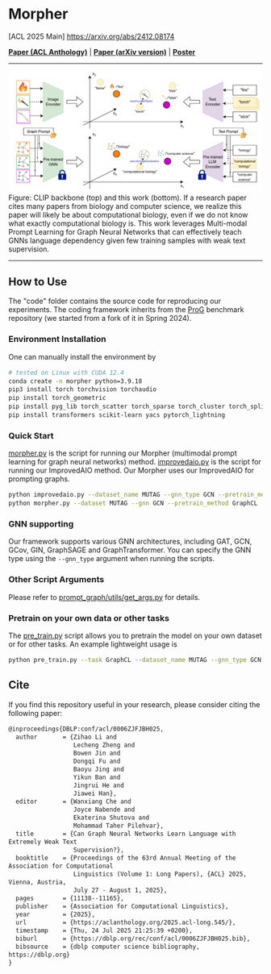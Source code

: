# Morpher
[ACL 2025 Main] https://arxiv.org/abs/2412.08174

**[Paper (ACL Anthology)](https://aclanthology.org/2025.acl-long.545/)** | **[Paper (arXiv version)](./Morpher_ACL_2025_main.pdf)** | **[Poster](./ACL_2025_main_Poster.pdf)**

------------------------
![Overview](morpher_vision.png)
Figure: CLIP backbone (top) and this work (bottom). If a research paper cites many papers from biology and computer science, we realize this paper will likely be about computational biology, even if we do not know what exactly computational biology is. This work leverages Multi-modal Prompt Learning for Graph Neural Networks that can effectively teach GNNs language dependency given few training samples with weak text supervision.

------------------------
## How to Use
The "code" folder contains the source code for reproducing our experiments. The coding framework inherits from the [ProG](https://github.com/sheldonresearch/ProG) benchmark repository (we started from a fork of it in Spring 2024).

### Environment Installation
One can manually install the environment by
```sh
# tested on Linux with CUDA 12.4
conda create -n morpher python=3.9.18
pip3 install torch torchvision torchaudio
pip install torch_geometric
pip install pyg_lib torch_scatter torch_sparse torch_cluster torch_spline_conv -f https://data.pyg.org/whl/torch-2.3.0+cu121.html
pip install transformers scikit-learn yacs pytorch_lightning
```

### Quick Start
[morpher.py](code/morpher.py) is the script for running our Morpher (multimodal prompt learning for graph neural networks) method.
[improvedaio.py](code/improvedaio.py) is the script for running our ImprovedAIO method. Our Morpher uses our ImprovedAIO for prompting graphs.
```sh
python improvedaio.py --dataset_name MUTAG --gnn_type GCN --pretrain_method GraphCL
python morpher.py --dataset MUTAG --gnn GCN --pretrain_method GraphCL
```

### GNN supporting
Our framework supports various GNN architectures, including GAT, GCN, GCov, GIN, GraphSAGE and GraphTransformer. You can specify the GNN type using the `--gnn_type` argument when running the scripts.

### Other Script Arguments
Please refer to [prompt_graph/utils/get_args.py](code/prompt_graph/utils/get_args.py) for details.


### Pretrain on your own data or other tasks
The [pre_train.py](code/pre_train.py) script allows you to pretrain the model on your own dataset or for other tasks. An example lightweight usage is
```sh
python pre_train.py --task GraphCL --dataset_name MUTAG --gnn_type GCN --hid_dim 128 --num_layer 2 --batch_size 10 --epochs 20 --seed 42 --lr 0.01 --decay 0.0001
```



## Cite
If you find this repository useful in your research, please consider citing the following paper:
```
@inproceedings{DBLP:conf/acl/0006ZJFJBH025,
  author       = {Zihao Li and
                  Lecheng Zheng and
                  Bowen Jin and
                  Dongqi Fu and
                  Baoyu Jing and
                  Yikun Ban and
                  Jingrui He and
                  Jiawei Han},
  editor       = {Wanxiang Che and
                  Joyce Nabende and
                  Ekaterina Shutova and
                  Mohammad Taher Pilehvar},
  title        = {Can Graph Neural Networks Learn Language with Extremely Weak Text
                  Supervision?},
  booktitle    = {Proceedings of the 63rd Annual Meeting of the Association for Computational
                  Linguistics (Volume 1: Long Papers), {ACL} 2025, Vienna, Austria,
                  July 27 - August 1, 2025},
  pages        = {11138--11165},
  publisher    = {Association for Computational Linguistics},
  year         = {2025},
  url          = {https://aclanthology.org/2025.acl-long.545/},
  timestamp    = {Thu, 24 Jul 2025 21:25:39 +0200},
  biburl       = {https://dblp.org/rec/conf/acl/0006ZJFJBH025.bib},
  bibsource    = {dblp computer science bibliography, https://dblp.org}
}
```